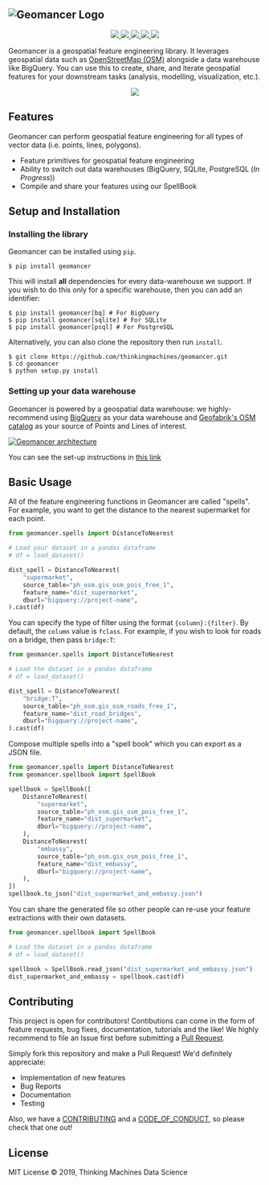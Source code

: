 ![Geomancer Logo](https://storage.googleapis.com/tm-geomancer/assets/header.png)
---

<p align="center">
    <a href="https://pypi.org/project/geomancer/">
    <img src="https://img.shields.io/pypi/v/geomancer.svg?color=brightgreen&style=flat-square">
    </img></a>
    <a href="https://cloud.drone.io/thinkingmachines/geomancer">
    <img src="https://img.shields.io/drone/build/thinkingmachines/geomancer.svg?logo=drone&style=flat-square">
    </img></a>
    <a href="https://geomancer.readthedocs.io/en/latest/">
    <img src="https://img.shields.io/readthedocs/geomancer.svg?style=flat-square">
    </img></a>
    <a href="https://coveralls.io/github/thinkingmachines/geomancer">
    <img src="https://img.shields.io/coveralls/github/thinkingmachines/geomancer.svg?style=flat-square">
    </img></a>
    <a href="https://opensource.org/licenses/MIT">
    <img src="https://img.shields.io/badge/License-MIT-blue.svg?style=flat-square">
    </img></a>
</p>

Geomancer is a geospatial feature engineering library. It leverages geospatial
data such as [OpenStreetMap (OSM)](https://www.openstreetmap.org/) alongside a
data warehouse like BigQuery. You can use this to create, share, and iterate
geospatial features for your downstream tasks (analysis, modelling,
visualization, etc.). 

<p align="center">
    <img src="https://storage.googleapis.com/tm-geomancer/assets/geomancer-explainer.gif">
</p>

## Features

Geomancer can perform geospatial feature engineering for all types of vector data
(i.e. points, lines, polygons).

- Feature primitives for geospatial feature engineering
- Ability to switch out data warehouses (BigQuery, SQLite, PostgreSQL (*In Progress*))
- Compile and share your features using our SpellBook 

## Setup and Installation

### Installing the library

Geomancer can be installed using `pip`.

```
$ pip install geomancer
```

This will install **all** dependencies for every data-warehouse we support. If
you wish to do this only for a specific warehouse, then you can add an
identifier:

```
$ pip install geomancer[bq] # For BigQuery
$ pip install geomancer[sqlite] # For SQLite
$ pip install geomancer[psql] # For PostgreSQL
```

Alternatively, you can also clone the repository then run `install`.

```
$ git clone https://github.com/thinkingmachines/geomancer.git
$ cd geomancer
$ python setup.py install
```

### Setting up your data warehouse

Geomancer is powered by a geospatial data warehouse: we highly-recommend using
[BigQuery](https://cloud.google.com/bigquery/) as your data warehouse and
[Geofabrik's OSM catalog](https://www.geofabrik.de/data/download.html) as your
source of Points and Lines of interest. 

[![Geomancer architecture](https://storage.googleapis.com/tm-geomancer/assets/architecture.png
)](https://github.com/thinkingmachines/geomancer)

You can see the set-up instructions in [this link](https://geomancer.readthedocs.io/en/latest/setup.html#setting-up-your-data-warehouse)

## Basic Usage

All of the feature engineering functions in Geomancer are called "spells". For
example, you want to get the distance to the nearest supermarket for each
point.

```python
from geomancer.spells import DistanceToNearest

# Load your dataset in a pandas dataframe
# df = load_dataset()

dist_spell = DistanceToNearest(
    "supermarket",
    source_table="ph_osm.gis_osm_pois_free_1",
    feature_name="dist_supermarket",
    dburl="bigquery://project-name",
).cast(df)
```

You can specify the type of filter  using the format `{column}:{filter}`.  By
default, the `column` value is `fclass`. For example, if you wish to look for
roads on a bridge, then pass `bridge:T`:

```python
from geomancer.spells import DistanceToNearest

# Load the dataset in a pandas dataframe
# df = load_dataset()

dist_spell = DistanceToNearest(
    "bridge:T",
    source_table="ph_osm.gis_osm_roads_free_1",
    feature_name="dist_road_bridges",
    dburl="bigquery://project-name",
).cast(df)
```

Compose multiple spells into a "spell book" which you can export as a JSON file.

```python
from geomancer.spells import DistanceToNearest
from geomancer.spellbook import SpellBook

spellbook = SpellBook([
    DistanceToNearest(
        "supermarket",
        source_table="ph_osm.gis_osm_pois_free_1",
        feature_name="dist_supermarket",
        dburl="bigquery://project-name",
    ),
    DistanceToNearest(
        "embassy",
        source_table="ph_osm.gis_osm_pois_free_1",
        feature_name="dist_embassy",
        dburl="bigquery://project-name",
    ),
])
spellbook.to_json("dist_supermarket_and_embassy.json")
```

You can share the generated file so other people can re-use your feature extractions
with their own datasets.

```python
from geomancer.spellbook import SpellBook

# Load the dataset in a pandas dataframe
# df = load_dataset()

spellbook = SpellBook.read_json("dist_supermarket_and_embassy.json")
dist_supermarket_and_embassy = spellbook.cast(df)
```

## Contributing

This project is open for contributors! Contibutions can come in the form of
feature requests, bug fixes, documentation, tutorials and the like! We highly
recommend to file an Issue first before submitting a [Pull
Request](https://help.github.com/en/articles/creating-a-pull-request).

Simply fork this repository and make a Pull Request! We'd definitely appreciate:

- Implementation of new features
- Bug Reports
- Documentation
- Testing

Also, we have a
[CONTRIBUTING](https://github.com/thinkingmachines/geomancer/blob/master/CONTRIBUTING.rst)
and a [CODE_OF_CONDUCT](https://github.com/thinkingmachines/geomancer/blob/master/CODE_OF_CONDUCT.rst),
so please check that one out!

## License

MIT License © 2019, Thinking Machines Data Science
